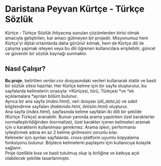# **Daristana Peyvan Kürtçe - Türkçe Sözlük**  
Kürtçe - Türkçe Sözlük ihtiyacına sunulan çözümlerden birisi olmak amacıyla geliştirilen, kar amacı gütmeyen bir projedir. Misyonumuz hem Kürtçe'yi dijital ortamlarda daha görünür kılmak, hem de Kürtçe dili ile çalışma yapmak isteyen veya bu dili öğrenen kullanıcılara erişilebilir, güncel ve güvenilir bir sözlük kaynağı sunmaktır.  
## Nasıl Çalışır?  
  
**Bu proje**, belirtilen *veriler.csv* dosyasındaki verileri kullanarak statik ve basit bir sözlük sitesi hazırlar. Her Kürtçe kelime için bir sayfa oluşturulur, bu sayfalarda kelimelerin sırasıyla: *Kürtçesi, türü, Türkçesi *ve *ek açıklamalara *ayrılan bölüm bulunur.   
Ayrıca bir ana sayfa (*index.html*), veri dosyası (*all_data.js*) ve sabit bilgilendirme sayfaları (*hakkinda.html*, *iletisim.html*) oluşturur.    
Ana sayfa (*index.html*), sayfasında kelime sayfaları iki dilli bir şekilde (Kürtçe-Türkçe) aranabilir. Bunun yanında arama yapılırken özel karakterler normalleştirildiğinden (normalize), özel karakter içeren kelimeleri aramak için o karakterin kullanılması gerekmez. Arama işlevi, performansı iyileştirmek adına en az 2 kelime girilmesini zorunlu kılar.  
Kelimeler için ayrılan sayfalarda: cross-platform uyumlu kopyalama fonksiyonu bulunur. Böylece kelimelerin paylaşımı için kullanıcıya kolaylık sağlanır.   
Proje özellikle kısa ve basit tutulmuş olup iş birliğine ve katkıya açık olabilecek şekilde tasarlanmıştır.   
